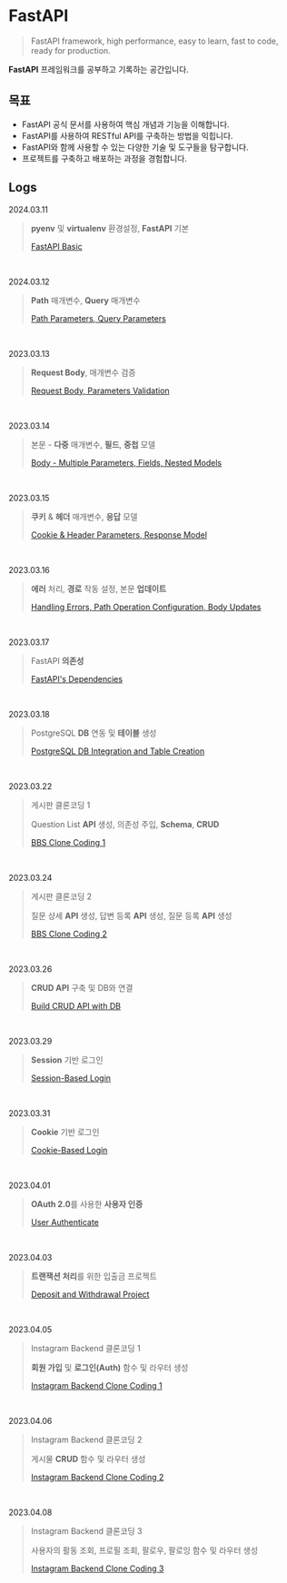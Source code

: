 # FastAPI

>FastAPI framework, high performance, easy to learn, fast to code, ready for production.

 **FastAPI** 프레임워크를 공부하고 기록하는 공간입니다.
<br>

## 목표

- FastAPI 공식 문서를 사용하여 핵심 개념과 기능을 이해합니다.
- FastAPI를 사용하여 RESTful API를 구축하는 방법을 익힙니다.
- FastAPI와 함께 사용할 수 있는 다양한 기술 및 도구들을 탐구합니다.
- 프로젝트를 구축하고 배포하는 과정을 경험합니다.

## Logs

2024.03.11
> **pyenv** 및 **virtualenv** 환경설정, **FastAPI** 기본
>
> [FastAPI Basic](https://github.com/kmseunh/FastAPI/blob/main/study-logs/2024-03-11-fastapi.md)

<br>

2024.03.12
> **Path** 매개변수, **Query** 매개변수
>
> [Path Parameters, Query Parameters](https://github.com/kmseunh/FastAPI/blob/main/study-logs/2024-03-12-fastapi.md)

<br>

2023.03.13
> **Request Body**, 매개변수 검증
>
> [Request Body, Parameters Validation](https://github.com/kmseunh/FastAPI/blob/main/study-logs/2024-03-13-fastapi.md)

<br>

2023.03.14
> 본문 - **다중** 매개변수, **필드**, **중첩** 모델
>
> [Body - Multiple Parameters, Fields, Nested Models](https://github.com/kmseunh/FastAPI/blob/main/study-logs/2024-03-14-fastapi.md)

<br>

2023.03.15
> **쿠키** & **헤더** 매개변수, **응답** 모델
>
> [Cookie & Header Parameters, Response Model](https://github.com/kmseunh/FastAPI/blob/main/study-logs/2024-03-15-fastapi.md)

<br>

2023.03.16
> **에러** 처리, **경로** 작동 설정, 본문 **업데이트**
>
> [Handling Errors, Path Operation Configuration, Body Updates](https://github.com/kmseunh/FastAPI/blob/main/study-logs/2024-03-16-fastapi.md)

<br>

2023.03.17
> FastAPI **의존성**
>
> [FastAPI's Dependencies](https://github.com/kmseunh/FastAPI/blob/main/study-logs/2024-03-17-fastapi.md)

<br>

2023.03.18
> PostgreSQL **DB** 연동 및 **테이블** 생성
>
> [PostgreSQL DB Integration and Table Creation](https://github.com/kmseunh/FastAPI/blob/main/study-logs/2024-03-18-fastapi.md)

<br>

2023.03.22
> 게시판 클론코딩 1
>
> Question List **API** 생성, 의존성 주입, **Schema**, **CRUD**
>
> [BBS Clone Coding 1](https://github.com/kmseunh/FastAPI/blob/main/study-logs/2024-03-22-fastapi.md)

<br>

2023.03.24
> 게시판 클론코딩 2
>
> 질문 상세 **API** 생성, 답변 등록 **API** 생성, 질문 등록 **API** 생성
>
> [BBS Clone Coding 2](https://github.com/kmseunh/FastAPI/blob/main/study-logs/2024-03-24-fastapi.md)

<br>

2023.03.26
> **CRUD API** 구축 및 DB와 연결
>
> [Build CRUD API with DB](https://github.com/kmseunh/FastAPI/blob/main/study-logs/2024-03-26-fastapi.md)

<br>

2023.03.29
> **Session** 기반 로그인
>
> [Session-Based Login](https://github.com/kmseunh/FastAPI/blob/main/study-logs/2024-03-29-fastapi.md)

<br>

2023.03.31
> **Cookie** 기반 로그인
>
> [Cookie-Based Login](https://github.com/kmseunh/FastAPI/blob/main/study-logs/2024-03-31-fastapi.md)

<br>

2023.04.01
> **OAuth 2.0**를 사용한 **사용자 인증**
>
> [User Authenticate](https://github.com/kmseunh/FastAPI/blob/main/study-logs/2024-04-01-fastapi.md)

<br>

2023.04.03
> **트랜잭션 처리**를 위한 입출금 프로젝트
>
> [Deposit and Withdrawal Project](https://github.com/kmseunh/FastAPI/blob/main/study-logs/2024-04-03-fastapi.md)

<br>

2023.04.05
> Instagram Backend 클론코딩 1
>
> **회원 가입** 및 **로그인(Auth)** 함수 및 라우터 생성
>
> [Instagram Backend Clone Coding 1](https://github.com/kmseunh/FastAPI/blob/main/study-logs/2024-04-05-fastapi.md)

<br>

2023.04.06
> Instagram Backend 클론코딩 2
>
> 게시물 **CRUD** 함수 및 라우터 생성
>
> [Instagram Backend Clone Coding 2](https://github.com/kmseunh/FastAPI/blob/main/study-logs/2024-04-06-fastapi.md)

<br>

2023.04.08
> Instagram Backend 클론코딩 3
>
> 사용자의 활동 조회, 프로필 조회, 팔로우, 팔로잉 함수 및 라우터 생성
>
> [Instagram Backend Clone Coding 3](https://github.com/kmseunh/FastAPI/blob/main/study-logs/2024-04-08-fastapi.md)
